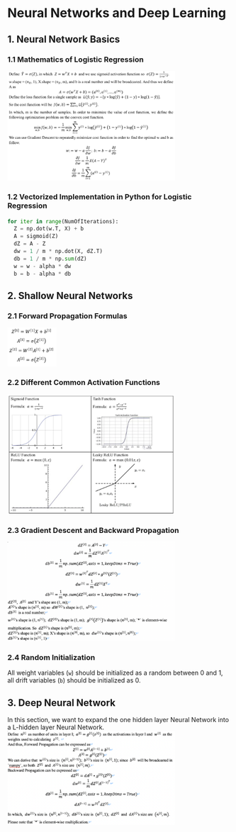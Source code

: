 # Neural Networks and Deep Learning

## 1. Neural Network Basics
### 1.1 Mathematics of Logistic Regression
  <img src="./Images/LogisticRegressionMath.png" height=75% width=75%>

### 1.2 Vectorized Implementation in Python for Logistic Regression
  ```python
  for iter in range(NumOfIterations):
    Z = np.dot(w.T, X) + b
    A = sigmoid(Z)
    dZ = A - Z
    dw = 1 / m * np.dot(X, dZ.T)
    db = 1 / m * np.sum(dZ)
    w = w - alpha * dw
    b = b - alpha * db 
  ```

## 2. Shallow Neural Networks
### 2.1 Forward Propagation Formulas
  <img src="./Images/OneLForwardProp.png" height=22% width=22%>

### 2.2 Different Common Activation Functions
  <img src="./Images/ActivationFunctions.png" height=75% width=75%>

### 2.3 Gradient Descent and Backward Propagation
  <img src="./Images/OneLBackwardProp.png" height=75% width=75%>

### 2.4 Random Initialization
  All weight variables (`w`) should be initialized as a random between 0 and 1, all drift variables (`b`) should be initialized as 0.

## 3. Deep Neural Network
In this section, we want to expand the one hidden layer Neural Network into a L-hidden layer Neural Network.\
  <img src="./Images/LLayer.png" height=75% width=75%>